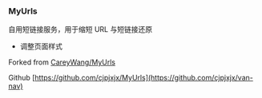 ### MyUrls

自用短链接服务，用于缩短 URL 与短链接还原

- 调整页面样式

Forked from [CareyWang/MyUrls](https://github.com/CareyWang/MyUrls)

Github [https://github.com/cjpjxjx/MyUrls](https://github.com/cjpjxjx/van-nav)
